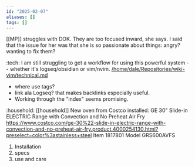 ```yaml
---
id: "2025-02-07"
aliases: []
tags: []
---
```


[[MP]] struggles with DOK. They are too focused inward, she says. I said that the issue for her was that she is so passionate about things: angry? wanting to fix them?

:tech: I am still struggling to get a workflow for using this powerful system -- whether it's logseq/obsidian or vim/nvim. [/home/dale/Repositories/wiki-vim/technical.md](/technical.md) 

- where use tags?
- link ala Logseq? that makes backlinks especially useful.
- Working through the "index" seems promising.

:household: [[household]] New oven from Costco installed:
GE 30" Slide-in ELECTRIC Range with Convection and No Preheat Air Fry
https://www.costco.com/ge-30%22-slide-in-electric-range-with-convection-and-no-preheat-air-fry.product.4000254130.html?preselect=color%3astainless+steel
Item  1817801 Model  GRS600AVFS

1. Installation 
2. specs  
3. use and care    


